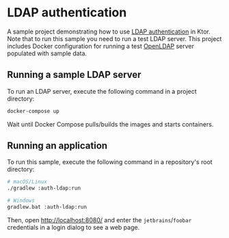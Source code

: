# LDAP authentication
A sample project demonstrating how to use [LDAP authentication](https://ktor.io/docs/ldap.html) in Ktor. Note that to run this sample you need to run a test LDAP server. This project includes Docker configuration for running a test [OpenLDAP](https://github.com/osixia/docker-openldap) server populated with sample data.

## Running a sample LDAP server
To run an LDAP server, execute the following command in a project directory:
```bash
docker-compose up
```
Wait until Docker Compose pulls/builds the images and starts containers.

## Running an application
To run this sample, execute the following command in a repository's root directory:
```bash
# macOS/Linux
./gradlew :auth-ldap:run

# Windows
gradlew.bat :auth-ldap:run
```

Then, open [http://localhost:8080/](http://localhost:8080/) and enter the `jetbrains`/`foobar` credentials in a login dialog to see a web page.